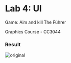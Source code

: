 # Lab 4: UI
Game: Aim and kill The Führer

Graphics Course - CC3044

### Result

![original](https://github.com/gusmendez99/Graphics_Raycaster/raw/lab/game.gif?raw=true)